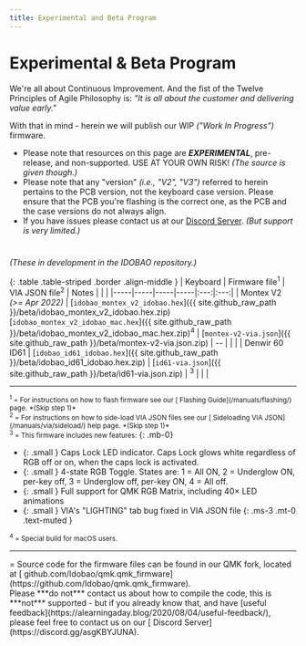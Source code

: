 ```yaml
---
title: Experimental and Beta Program
---
```


# <i class="fas fa-baby"></i> Experimental & Beta Program

We're all about Continuous Improvement.  And the fist of the Twelve Principles of Agile Philosophy is: *"It is all about the customer and delivering value early."*

With that in mind - herein we will publish our WIP *("Work In Progress")* firmware.

<div class="border shadow shadow-sm border-danger bg-danger bg-opacity-10 rounded-3 p-2 mb-4 text-opacity-75">
  <ul class="fa-ul mb-0 me-3">
  <li><span class="fa-li"><i class="fas fa-exclamation-triangle text-danger"></i></span>
    Please note that resources on this page are <b class="text-danger"><i>EXPERIMENTAL</i></b>, pre-release, and non-supported.  USE AT YOUR OWN RISK! <i class="text-muted">(The source is given though.)</i></li>
  <li class="mt-3"><span class="fa-li"><i class="fas fa-exclamation-circle text-warning"></i></span>
    Please note that any "version" <i>(i.e., "V2", "V3")</i> referred to herein pertains to the PCB version, not the keyboard case version.  Please ensure that the PCB you're flashing is the correct one, as the PCB and the case versions do not always align.</li>
  <li class="mt-3"><span class="fa-li"><i class="fas fa-info-circle text-info"></i></span>
    If you have issues please contact us at our <a href="https://discord.gg/asgKBYJUNA"><i class="fab fa-discord"></i> Discord Server</a>.
    <i>(But support is very limited.)</i></li>
  </ul>
</div>

# <i class="fas fa-baby-carriage"></i>

*(These in development in the IDOBAO repository.)*

{: .table .table-striped .border .align-middle }
| Keyboard | Firmware file<sup>1</sup> | VIA JSON file<sup>2</sup> | Notes |  <i class="fas fa-code"></i> | <i class="fas fa-keyboard"></i> |
|-----|-----|-----|-----|:---:|:---:|
| Montex V2 *(>= Apr 2022)* | [`idobao_montex_v2_idobao.hex`]({{ site.github_raw_path }}/beta/idobao_montex_v2_idobao.hex.zip)<br>[`idobao_montex_v2_idobao_mac.hex`]({{ site.github_raw_path }}/beta/idobao_montex_v2_idobao_mac.hex.zip)<sup>4</sup> | [`montex-v2-via.json`]({{ site.github_raw_path }}/beta/montex-v2-via.json.zip) | *--* | [<i class="fab fa-github-alt"></i>](https://github.com/Idobao/qmk.qmk_firmware/tree/vr-id27-v2-id-keymap/keyboards/idobao/montex/v2) | [<i class="fas fa-image"></i>](../kle/idobao-id27-v2.png) |
| Denwir 60 ID61 | [`idobao_id61_idobao.hex`]({{ site.github_raw_path }}/beta/idobao_id61_idobao.hex.zip) | [`id61-via.json`]({{ site.github_raw_path }}/beta/id61-via.json.zip) | <sup>3</sup> | [<i class="fab fa-github-alt"></i>](https://github.com/Idobao/qmk.qmk_firmware/tree/vr-id61-new/keyboards/idobao/id61/) | [<i class="fas fa-image"></i>](../kle/idobao-id61.png) |


<!--
# <i class="fas fa-child"></i>

*(These are in the QMK `develop` repository, awaiting the next quarterly merge.)*

{: .table .table-striped .border .align-middle }
| Keyboard | Firmware file<sup>1</sup> | VIA JSON file<sup>2</sup> | Notes |  <i class="fas fa-code"></i> | <i class="fas fa-keyboard"></i> |
|-----|-----|-----|-----|:---:|:---:|
-->

<!--
# <i class="fas fa-user-graduate"></i>

*(These are now incorporated into QMK.)*

{: .table .table-striped .border .align-middle }
| Keyboard | Firmware file<sup>1</sup> | VIA JSON file<sup>2</sup> | Notes |  <i class="fas fa-code"></i> | <i class="fas fa-keyboard"></i> |
|-----|-----|-----|-----|:---:|:---:|
-->

---

<small class="text-muted">
<sup>1</sup> = For instructions on how to flash firmware see our [<i class="fas fa-bolt"></i> Flashing Guide](/manuals/flashing/) page.  *(Skip step 1)*<br>
<sup>2</sup> = For instructions on how to side-load VIA JSON files see our [<i class="fas fa-rotate-90 fa-download"></i> Sideloading VIA JSON](/manuals/via/sideload/) help page. *(Skip step 1)*<br>
<sup>3</sup> = This firmware includes new features:</small>
{: .mb-0}  

  * {: .small } Caps Lock LED indicator. Caps Lock glows white regardless of RGB off or on, when the caps lock is activated.
  * {: .small } 4-state RGB Toggle.  States are: 1 = All ON, 2 = Underglow ON, per-key off, 3 = Underglow off, per-key ON, 4 = All off.
  * {: .small } Full support for QMK RGB Matrix, including 40× LED animations
  * {: .small } VIA's "LIGHTING" tab bug fixed in VIA JSON file
  {: .ms-3 .mt-0 .text-muted } 
<small class="text-muted">
<sup>4</sup> = Special build for macOS users.
</small>

-----

<span class="text-muted">
<i class="fas fa-code"></i> = Source code for the firmware files can be found in our QMK fork, located at [<i class="fab fa-github-alt"></i> github.com/Idobao/qmk.qmk_firmware](https://github.com/Idobao/qmk.qmk_firmware).<br>
Please ***do not*** contact us about how to compile the code, this is ***not*** supported - but if you already know that, and have [useful feedback](https://alearningaday.blog/2020/08/04/useful-feedback/), please feel free to contact us on our [<i class="fab fa-discord"></i> Discord Server](https://discord.gg/asgKBYJUNA).
</span>
